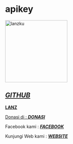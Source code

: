 # apikey
<p align=left>
<img  alt=lanzku  src=https://user-images.githubusercontent.com/76142260/110571814-2708dd00-8193-11eb-8ae5-6cfa612106cb.png widht=150 height=200>
<a href=github.com/lanzku278 />
  </img>
  </p>
  
*GITHUB*
-----
**LANZ**

  Donasi di : [***DONASI***](trakteer.id/lanz)

Facebook kami : [***FACEBOOK***](facebook.com/vian.lanz)

Kunjungi Web kami : [***WEBSITE***](lanz.tech)
